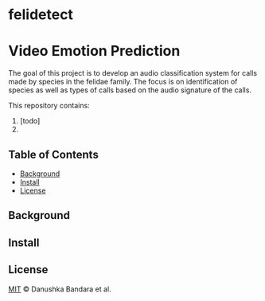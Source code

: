 # felidetect

# Video Emotion Prediction


The goal of this project is to develop an audio classification system for calls made by species in the felidae family.
The focus is on identification of species as well as types of calls based on the audio signature of the calls.

This repository contains:

1. [todo] 
2. 

## Table of Contents

- [Background](#background)
- [Install](#install)
- [License](#license)

## Background


## Install


## License

[MIT](LICENSE) © Danushka Bandara et al.
